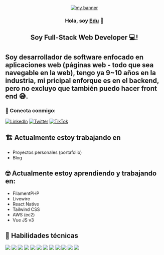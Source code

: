 
<p align="center">
  <a href="https://www.x.com/_epajarito" target="_blank" rel="noreferrer">
<img src="https://images.unsplash.com/photo-1604964432806-254d07c11f32?ixlib=rb-4.0.3&ixid=M3wxMjA3fDB8MHxwaG90by1wYWdlfHx8fGVufDB8fHx8fA%3D%3D&auto=format&fit=crop&w=800&q=1160&h=160" alt="my banner">
</a>
</p>

<h3 align="center">
Hola, soy <a href="https://www.x.com/_epajarito" target="_blank" rel="noreferrer">Edu</a> 👋
</h3>

<h2 align="center">
Soy Full-Stack Web Developer 💻!
</h2> 

## Soy desarrollador de software enfocado en aplicaciones web (páginas web - todo que sea navegable en la web), tengo ya 9~10 años en la industria, mi pricipal enforque es en el backend, pero no excluyo que también puedo hacer front end 😅.

### 🤝 Conecta conmigo:

[![LinkedIn](https://img.shields.io/badge/epajarito-%230e76a8.svg?style=for-the-badge&logo=LinkedIn&logoColor=white 'LinkedIn')](https://www.linkedin.com/in/epajarito/)
[![Twitter](https://img.shields.io/badge/epajarito-%231DA1F2.svg?style=for-the-badge&logo=Twitter&logoColor=white 'Twitter')](https://www.x.com/_epajarito)
[![TikTok](https://img.shields.io/badge/epajarito-%23000000.svg?style=for-the-badge&logo=TikTok&logoColor=white 'TikTok')](https://www.tiktok.com/@epajarito)



## 🏗️ Actualmente estoy trabajando en

- Proyectos personales (portafolio)
- Blog

## 🤓 Actualmente estoy aprendiendo y trabajando en:

- FilamentPHP
- Livewire
- React Native
- Tailwind CSS
- AWS (ec2)
- Vue JS v3

## 💼 Habilidades técnicas

![](https://img.shields.io/badge/Code-Laravel-informational?style=flat&logo=laravel&color=F05340)
![](https://img.shields.io/badge/Code-PHP-informational?style=flat&logo=php&color=787CB5)
![](https://img.shields.io/badge/Code-Vuejs-informational?style=flat&logo=vuejs&color=41B883)
![](https://img.shields.io/badge/Code-JavaScript-informational?style=flat&logo=JavaScript&color=F7DF1E)
![](https://img.shields.io/badge/Code-Mysql-informational?style=flat&logo=mysql&color=00758F)
![](https://img.shields.io/badge/Code-HTML5-informational?style=flat&logo=HTML5&color=E34F26)
![](https://img.shields.io/badge/Style-Tailwindcss-informational?style=flat&logo=Tailwindcss&color=38bdf8)
![](https://img.shields.io/badge/Style-Bootstrap-informational?style=flat&logo=Bootstrap&color=7952B3)
![](https://img.shields.io/badge/Tools-PHPStorm-informational?style=flat&logo=PhpStorm&color=483285)
![](https://img.shields.io/badge/Tools-NPM-informational?style=flat&logo=NPM&color=CB3837)
![](https://img.shields.io/badge/Tools-Heroku-informational?style=flat&logo=Heroku&color=430098)
![](https://img.shields.io/badge/Tools-GitHub-informational?style=flat&logo=GitHub&color=181717)

</br>
</br>
</br>